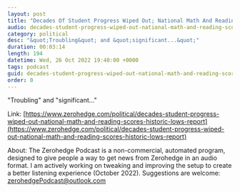 ```yaml
---
layout: post
title: "Decades Of Student Progress Wiped Out; National Math And Reading Scores At Historic Lows: Report"
audio: decades-student-progress-wiped-out-national-math-and-reading-scores-historic-lows-report-0
category: political
desc: "&quot;Troubling&quot; and &quot;significant...&quot;"
duration: 00:03:14
length: 194
datetime: Wed, 26 Oct 2022 19:40:00 +0000
tags: podcast
guid: decades-student-progress-wiped-out-national-math-and-reading-scores-historic-lows-report-0
order: 0
---
```

&quot;Troubling&quot; and &quot;significant...&quot;

Link: [https://www.zerohedge.com/political/decades-student-progress-wiped-out-national-math-and-reading-scores-historic-lows-report](https://www.zerohedge.com/political/decades-student-progress-wiped-out-national-math-and-reading-scores-historic-lows-report)

About: The Zerohedge Podcast is a non-commercial, automated program, designed to give people a way to get news from Zerohedge in an audio format.  I am actively working on tweaking and improving the setup to create a better listening experience (October 2022).  Suggestions are welcome: [zerohedgePodcast@outlook.com](mailto:zerohedgePodcast@outlook.com)